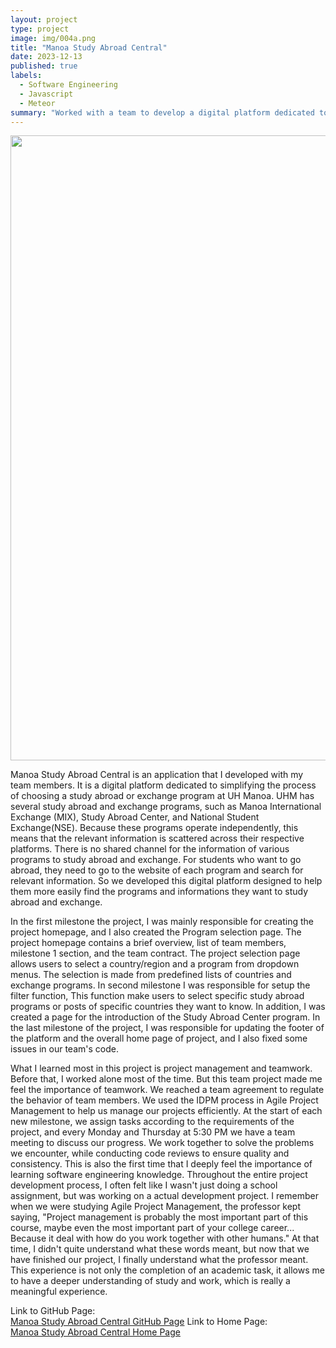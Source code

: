 ```yaml
---
layout: project
type: project
image: img/004a.png
title: "Manoa Study Abroad Central"
date: 2023-12-13
published: true
labels:
  - Software Engineering
  - Javascript
  - Meteor
summary: "Worked with a team to develop a digital platform dedicated to simplifying the process of choosing a study abroad or exchange program at the UHM."
---
```

 

<div class="text-center p-4">
  <img width="1000px" src="https://manoa-study-abroad-central.github.io/doc/M3-LandingPage1.png" >
</div>


Manoa Study Abroad Central is an application that I developed with my team members. It is a digital platform dedicated to simplifying the process of choosing a study abroad or exchange program at UH Manoa. UHM has several study abroad and exchange programs, such as Manoa International Exchange (MIX), Study Abroad Center, and National Student Exchange(NSE).  Because these programs operate independently, this means that the relevant information is scattered across their respective platforms.  There is no shared channel for the information of various programs to study abroad and exchange.  For students who want to go abroad, they need to go to the website of each program and search for relevant information.  So we developed this digital platform designed to help them more easily find the programs and informations they want to study abroad and exchange.<br>

In the first milestone the project, I was mainly responsible for creating the project homepage, and I also created the Program selection page.  The project homepage contains a brief overview, list of team members, milestone 1 section, and the team contract.  The project selection page allows users to select a country/region and a program from dropdown menus.  The selection is made from predefined lists of countries and exchange programs. In second milestone I was responsible for setup the filter function, This function make users to select specific study abroad programs or posts of specific countries they want to know.  In addition, I was created a page for the introduction of the Study Abroad Center program. In the last milestone of the project, I was responsible for updating the footer of the platform and the overall home page of project, and I also fixed some issues in our team's code.<br>

What I learned most in this project is project management and teamwork. Before that, I worked alone most of the time. But this team project made me feel the importance of teamwork.  We reached a team agreement to regulate the behavior of team members.  We used the IDPM process in Agile Project Management to help us manage our projects efficiently. At the start of each new milestone, we assign tasks according to the requirements of the project, and every Monday and Thursday at 5:30 PM we have a team meeting to discuss our progress.  We work together to solve the problems we encounter, while conducting code reviews to ensure quality and consistency. This is also the first time that I deeply feel the importance of learning software engineering knowledge. Throughout the entire project development process, I often felt like I wasn't just doing a school assignment, but was working on a actual development project. I remember when we were studying Agile Project Management, the professor kept saying, "Project management is probably the most important part of this course, maybe even the most important part of your college career... Because it deal with how do you work  together with other humans." At that time, I didn't quite understand what these words meant, but now that we have finished our project, I finally understand what the professor meant. This experience is not only the completion of an academic task, it allows me to have a deeper understanding of study and work, which is really a meaningful experience.<br>

Link to GitHub Page: <br>
[Manoa Study Abroad Central GitHub Page](https://github.com/manoa-study-abroad-central/manoa-study-abroad-central)
Link to Home Page:<br>
[Manoa Study Abroad Central Home Page](https://manoa-study-abroad-central.github.io/)

  

  

  
